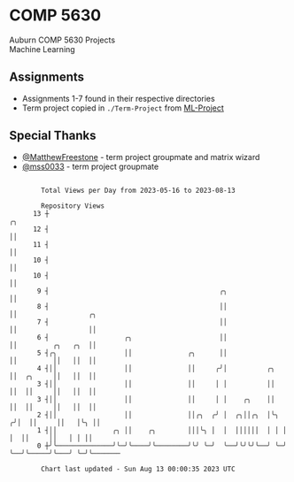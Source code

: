 # COMP 5630
Auburn COMP 5630 Projects  
Machine Learning

## Assignments
- Assignments 1-7 found in their respective directories
- Term project copied in `./Term-Project` from [ML-Project](https://github.com/wumphlett/ML-Project)

## Special Thanks
- [@MatthewFreestone](https://github.com/MatthewFreestone) - term project groupmate and matrix wizard
- [@mss0033](https://github.com/mss0033) - term project groupmate

```

        Total Views per Day from 2023-05-16 to 2023-08-13

        Repository Views
      13 ┼                                                            ╭╮
      12 ┤                                                            ││
      11 ┤                                                            ││
      10 ┤                                                            ││
      10 ┤                                                            ││
       9 ┤                                           ╭╮               ││
       8 ┤                                           ││               ││                  ╭╮
       7 ┤                                           ││               ││                  ││
       6 ┤                   ╭╮                      ││               ││         ╭╮   ╭╮  ││
       5 ┤╭╮                 ││              ╭╮      ││               ││         ││   ││  ││
       4 ┤││                 ││              ││     ╭╯│          ╭╮   ││  ╭╮     ││   ││  ││
       3 ┤││                 ││              ││     │ │          ││   ││  ││     ││   ││  ││
       3 ┤││                 ││              ││     │ │    ╭╮    ││   ││  ││     ││   ││  ││
       2 ┤││                 ││              ││╭╮  ╭╯ │  ╭╮││╭╮  │╰╮ ╭╯│  ││     ││   │╰╮ ││
       1 ┤││              ╭╮ ││    ╭╮        │││╰╮ │  │  ││││││  │ │ │ │  ││     ││   │ │ ││
       0 ┼╯╰──────────────╯╰─╯╰────╯╰────────╯╰╯ ╰─╯  ╰──╯╰╯╰╯╰──╯ ╰─╯ ╰──╯╰─────╯╰───╯ ╰─╯╰───────

        Chart last updated - Sun Aug 13 00:00:35 2023 UTC
        
```
